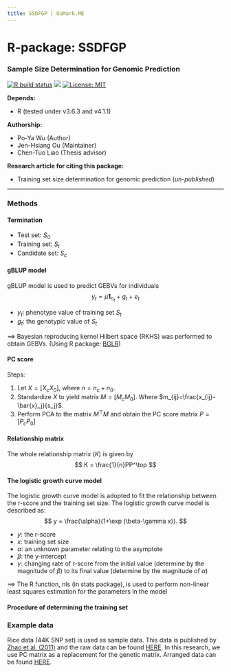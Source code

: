 ```yaml
---
title: SSDFGP | OuMark.ME 
---
```


# R-package: SSDFGP

### Sample Size Determination for Genomic Prediction

[![R build status](https://github.com/rossellhayes/ipa/workflows/R-CMD-check/badge.svg)](https://github.com/oumarkme/SSDFGP/actions) [![](https://img.shields.io/badge/release%20version-0.1-blue.svg)](https://github.com/oumarkme/SSDFGP) [![License: MIT](https://img.shields.io/badge/license-MIT-blue.svg)](https://cran.r-project.org/web/licenses/MIT)

**Depends:**

- R (tested under v3.6.3 and v4.1.1)

**Authorship:**

- Po-Ya Wu (Author)
- Jen-Hsiang Ou (Maintainer)
- Chen-Tuo Liao (Thesis advisor)

**Research article for citing this package:** 

- Training set size determination for genomic prediction (*un-published*)



---

### Methods

#### Termination

- Test set: $S_0$
- Training set: $S_t$
- Candidate set: $S_c$

#### gBLUP model

gBLUP model is used to predict GEBVs for individuals
$$
y_t = \mu \mathbf{1}_{n_t}+g_t+e_t
$$

- $y_t$: phenotype value of training set $S_t$
- $g_t$: the genotypic value of $S_t$

==> Bayesian reproducing kernel Hilbert space (RKHS) was performed to obtain GEBVs. (Using R package: [BGLR](https://cran.r-project.org/web/packages/BGLR/index.html))

#### PC score

Steps:

1. Let $X=[X_cX_0]$, where $n=n_c+n_0$.
2. Standardize $X$ to yield matrix $M=[M_cM_0]$. Where $m_{ij}=\frac{x_{ij}-\bar{x}_j}{s_j}$.
3. Perform PCA to the matrix $M^\top M$ and obtain the PC score matrix $P=[P_cP_0]$

#### Relationship matrix

The whole relationship matrix ($K$) is given by
$$
K = \frac{1}{n}PP^\top
$$

#### The logistic growth curve model

The logistic growth curve model is adopted to fit the relationship between the r-score and the training set size. The logistic growth curve model is described as:
$$
y = \frac{\alpha}{1+\exp (\beta-\gamma x)}.
$$

- $y$: the r-score
- $x$: training set size
- $\alpha$: an unknown parameter relating to the asymptote
- $\beta$: the y-intercept
- $\gamma$: changing rate of r-score from the initial value (determine by the magnitude of $\beta$) to its final value (determine by the magnitude of $\alpha$)

==> The R function, nls (in stats package), is used to perform non-linear least squares estimation for the parameters in the model

#### Procedure of determining the training set




### Example data
Rice data (44K SNP set) is used as sample data. This data is published by [Zhao et al. (2011)](https://www.nature.com/articles/ncomms1467) and the raw data can be found [HERE](http://www.ricediversity.org/data/sets/44kgwas/). In this research, we use PC matrix as a replacement for the genetic matrix. Arranged data can be found [HERE](https://github.com/oumarkme/SSDFGP/raw/main/rice44k.csv).
